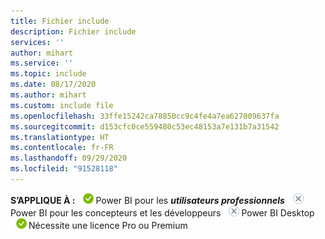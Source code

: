 ```yaml
---
title: Fichier include
description: Fichier include
services: ''
author: mihart
ms.service: ''
ms.topic: include
ms.date: 08/17/2020
ms.author: mihart
ms.custom: include file
ms.openlocfilehash: 33ffe15242ca78850cc9c4fe4a7ea627009637fa
ms.sourcegitcommit: d153cfc0ce559480c53ec48153a7e131b7a31542
ms.translationtype: HT
ms.contentlocale: fr-FR
ms.lasthandoff: 09/29/2020
ms.locfileid: "91528118"
---
```

<Token>**S’APPLIQUE À :** ![S’applique à.](media/yes.png)Power BI pour les ***utilisateurs professionnels*** ![Ne s’applique pas à.](media/no.png)Power BI pour les concepteurs et les développeurs ![Ne s’applique pas à.](media/no.png)Power BI Desktop ![S’applique à.](media/yes.png)Nécessite une licence Pro ou Premium </Token>